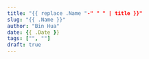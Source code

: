 ```yaml
---
title: "{{ replace .Name "-" " " | title }}"
slug: "{{ .Name }}"
author: "Bin Hua"
date: {{ .Date }}
tags: ["", ""]
draft: true
---
```



